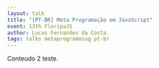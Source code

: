 ```yaml
---
layout: talk
title: "[PT-BR] Meta Programação em JavaScript"
event: 13th FloripaJS
author: Lucas Fernandes da Costa
tags: talks metaprogramming pt-br
---
```


Conteudo 2 teste.
